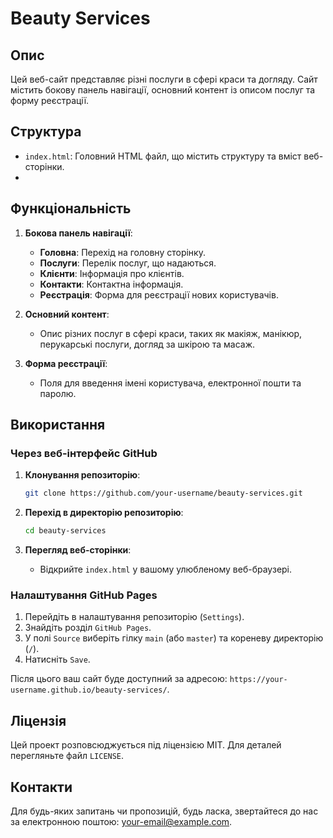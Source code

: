 # Beauty Services

## Опис

Цей веб-сайт представляє різні послуги в сфері краси та догляду. Сайт містить бокову панель навігації, основний контент із описом послуг та форму реєстрації.

## Структура

- `index.html`: Головний HTML файл, що містить структуру та вміст веб-сторінки.
- 
## Функціональність

1. **Бокова панель навігації**:
   - **Головна**: Перехід на головну сторінку.
   - **Послуги**: Перелік послуг, що надаються.
   - **Клієнти**: Інформація про клієнтів.
   - **Контакти**: Контактна інформація.
   - **Реєстрація**: Форма для реєстрації нових користувачів.

2. **Основний контент**:
   - Опис різних послуг в сфері краси, таких як макіяж, манікюр, перукарські послуги, догляд за шкірою та масаж.

3. **Форма реєстрації**:
   - Поля для введення імені користувача, електронної пошти та паролю.

## Використання

### Через веб-інтерфейс GitHub

1. **Клонування репозиторію**:
    ```bash
    git clone https://github.com/your-username/beauty-services.git
    ```

2. **Перехід в директорію репозиторію**:
    ```bash
    cd beauty-services
    ```

3. **Перегляд веб-сторінки**:
   - Відкрийте `index.html` у вашому улюбленому веб-браузері.

### Налаштування GitHub Pages

1. Перейдіть в налаштування репозиторію (`Settings`).
2. Знайдіть розділ `GitHub Pages`.
3. У полі `Source` виберіть гілку `main` (або `master`) та кореневу директорію (`/`).
4. Натисніть `Save`.

Після цього ваш сайт буде доступний за адресою: `https://your-username.github.io/beauty-services/`.

## Ліцензія

Цей проект розповсюджується під ліцензією MIT. Для деталей перегляньте файл `LICENSE`.

## Контакти

Для будь-яких запитань чи пропозицій, будь ласка, звертайтеся до нас за електронною поштою: [your-email@example.com](mailto:your-email@example.com).

